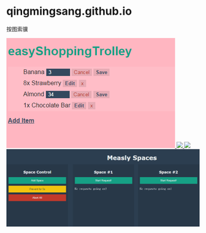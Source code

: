 # qingmingsang.github.io
按图索骥


<a href="http://qingmingsang.github.io/backbone_shopcar_demo/app.html">
<img src="backbone_shopcar_demo/shopcar.png" >
</a>

<a href="http://qingmingsang.github.io/svg_demo/svg_circletoline.html">
<img src="backbone_shopcar_demo/circletoline.png" >
</a>

<a href="http://qingmingsang.github.io/svg_demo/svg_movementline.html">
<img src="backbone_shopcar_demo/movementline.png" >
</a>

<a href="http://qingmingsang.github.io/measly/demo.html">
<img src="measly/measly.png" >
</a>



